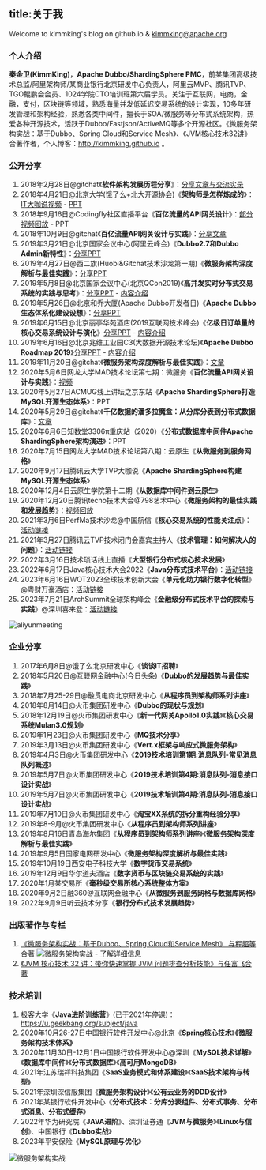 title:关于我
---
Welcome to kimmking's blog on github.io & kimmking@apache.org

### 个人介绍

**秦金卫(KimmKing)**，**Apache Dubbo/ShardingSphere PMC**，前某集团高级技术总监/阿里架构师/某商业银行北京研发中心负责人，阿里云MVP、腾讯TVP、TGO鲲鹏会会员、1024学院CTO培训班第六届学员。关注于互联网，电商，金融，支付，区块链等领域，熟悉海量并发低延迟交易系统的设计实现，10多年研发管理和架构经验，熟悉各类中间件，擅长于SOA/微服务等分布式系统架构，热爱各种开源技术，活跃于Dubbo/Fastjson/ActiveMQ等多个开源社区。《微服务架构实战：基于Dubbo、Spring Cloud和Service Mesh》、《JVM核心技术32讲》合著作者，个人博客：http://kimmking.github.io 。

### 公开分享

1. 2018年2月28日@gitchat《**软件架构发展历程分享**》：[分享文章与交流实录](https://gitbook.cn/gitchat/activity/5a795024b939c9068a20dd37)
2. 2018年4月21日@北京大学(饿了么+北大开源协会)《**架构师是怎样炼成的**》：[IT大咖说视频](http://www.itdks.com/dakalive/detail/11106) -  [PPT](http://www.itdks.com/meet/material/2072?fileId=18342)
3. 2018年9月16日@Codingfly社区直播平台《**百亿流量的API网关设计**》：[部分视频回放](http://1254184052.vod2.myqcloud.com/74496b1fvodgzp1254184052/be537d0f5285890781861216562/f0.mp4) - PPT
4. 2018年10月9日@gitchat《**百亿流量API网关设计与实践**》：[分享文章](https://gitbook.cn/gitchat/activity/5ba3c3946d2f7759a30b10d9)
5. 2019年3月21日@北京国家会议中心(阿里云峰会)《**Dubbo2.7和Dubbo Admin新特性**》：[分享PPT](/ppt/dubbo2.7.pdf)
6. 2019年4月27日@西二旗(Huobi&Gitchat技术沙龙第一期)《**微服务架构深度解析与最佳实践**》：[分享PPT](/ppt/微服务架构深度解析与最佳实践-秦金卫KimmKing.pdf)
7. 2019年5月8日@北京国家会议中心(北京QCon2019)《**高并发实时分布式交易系统的实践与思考**》：[分享PPT](/ppt/QCon2019_交易系统的实践与思考-秦金卫KimmKing.pdf) - [内容介绍](https://2019.qconbeijing.com/presentation/1671)
8. 2019年5月26日@北京和乔大厦(Apache Dubbo开发者日)《**Apache Dubbo生态体系化建设设想**》：[分享PPT](/ppt/ApacheDubbo生态体系化建设设想-秦金卫KimmKing.pdf)
9. 2019年6月15日@北京丽亭华苑酒店(2019互联网技术峰会)《**亿级日订单量的核心交易系统设计与演化**》[分享PPT](/ppt/亿级日订单量核心交易系统设计与演化.pdf) - [内容介绍](https://www.bagevent.com/event/5268319)
10. 2019年6月16日@北京兆维工业园C3(大数据开源技术论坛)《**Apache Dubbo Roadmap 2019**》[分享PPT](/ppt/DubboRoadmap2019-kk.pdf) - [内容介绍](<https://www.huodongxing.com/event/2495015864500>)
11. 2019年11月20日@gitchat《**微服务架构深度解析与最佳实践**》：[文章](https://gitbook.cn/new/gitchat/activity/5dcb0e43e8ca7c30c0114184)
12. 2020年5月6日网龙大学MAD技术论坛第七期：微服务《**百亿流量API网关设计与实践**》：[视频](https://lc-ebde3aa7eb.site.101.com/course/course/61b576b1-2bdf-4c3e-b52e-635e15ce2b22?sdp-app-id=2a245c98-d19c-4184-a364-6b239904b303&sdp-biz-type=24360dfb-6b51-4aff-b4a3-3ca110586779&lang=zh-CN&sdp-fp=462807a6ebeea04bc0236a0a39f02d93) 
13. 2020年5月27日ACMUG线上讲坛之京东站《**Apache ShardingSphere打造MySQL开源生态体系**》：PPT
14. 2020年5月29日@gitchat《**千亿数据的潘多拉魔盒：从分库分表到分布式数据库**》：[文章](https://gitbook.cn/new/gitchat/activity/5eb2e609edf3136c22fcffd2)
15. 2020年6月6日知数堂3306π重庆站（2020）《**分布式数据库中间件Apache ShardingSphere架构演进**》：PPT
16. 2020年7月15日网龙大学MAD技术论坛第八期：云原生《**从微服务到服务网格**》
17. 2020年9月17日腾讯云大学TVP大咖说《**Apache ShardingSphere构建MySQL开源生态体系**》
18. 2020年12月4日云原生学院第十二期《**从数据库中间件到云原生**》
19. 2020年12月20日腾讯techo技术大会@798艺术中心《**微服务架构的最佳实践和发展趋势**》：[视频回放](https://live.csdn.net/room/csdnlive17/BeqWudrf)
20. 2021年3月6日PerfMa技术沙龙@中国航信《**核心交易系统的性能关注点**》：[活动链接](https://club.perfma.com/article/2285338)
21. 2021年3月27日腾讯云TVP技术闭门会嘉宾主持人《**技术管理：如何解决人的问题**》：[活动链接](https://cloud.tencent.com/developer/article/1798094)
22. 2022年3月16日技术琐话线上直播《**大型银行分布式核心技术发展**》
23. 2022年6月17日Java核心技术大会2022《**Java分布式技术平台**》：[活动链接](#)
24. 2023年6月16日WOT2023全球技术创新大会《**单元化助力银行数字化转型**》@粤财万豪酒店：[活动链接](https://wot.51cto.com/act/wot2023/dev/page/guest?guest_id=1270)
25. 2023年7月21日ArchSummit全球架构峰会《**金融级分布式技术平台的探索与实践**》@深圳喜来登：[活动链接](https://archsummit.infoq.cn/2023/shenzhen/presentation/5327)

![aliyunmeeting](/images/02.jpg)

### 企业分享

1. 2017年6月8日@饿了么北京研发中心《**谈谈IT招聘**》
2. 2018年5月20日@互联网金融中心(今日头条)《**Dubbo的发展趋势与最佳实践**》
3. 2018年7月25-29日@融贯电商北京研发中心《**从程序员到架构师系列讲座**》
4. 2018年8月14日@火币集团研发中心《**Dubbo的现状与规划**》
5. 2018年12月19日@火币集团研发中心《**新一代网关Apollo1.0实践**》《**核心交易系统Mulan3.0规划**》
6. 2019年1月23日@火币集团研发中心《**MQ技术分享**》
7. 2019年3月13日@火币集团研发中心《**Vert.x框架与响应式微服务架构**》
8. 2019年4月3日@火币集团研发中心《**2019技术培训第1期:消息队列-常见消息队列概述**》
9. 2019年5月7日@火币集团研发中心《**2019技术培训第4期:消息队列-消息接口设计实战**》
10. 2019年5月7日@火币集团研发中心《**2019技术培训第4期:消息队列-消息接口设计实战**》
11. 2019年7月10日@火币集团研发中心《**淘宝XX系统的拆分重构经验分享**》
12. 2019年8-9月@火币集团研发中心《**从程序员到架构师系列讲座**》
13. 2019年8月16日青岛海尔集团《**从程序员到架构师系列讲座**》《**微服务架构深度解析与最佳实践**》
14. 2019年9月5日国家电网研发中心《**微服务架构深度解析与最佳实践**》
15. 2019年10月19日西安电子科技大学《**数字货币交易系统**》
16. 2019年12月9日华尔道夫酒店《**数字货币与区块链交易系统的实践**》
17. 2020年1月某交易所《**毫秒级交易所核心系统整体方案**》
18. 2020年9月2日融360@互联网金融中心《**从微服务到服务网格与数据库网格**》
19. 2022年9月9日听云技术分享《**银行分布式技术发展趋势**》

### 出版著作与专栏

1. [《微服务架构实战：基于Dubbo、Spring Cloud和Service Mesh》 与程超等合著](https://item.jd.com/12585284.html)
![微服务架构实战](/images/01.jpg) - [了解详细信息](https://msainaction.github.io/)
2. [《JVM 核心技术 32 讲：带你快速掌握 JVM 问题排查分析技能》与任富飞合著](https://gitbook.cn/gitchat/column/5de76cc38d374b7721a15cec)

### 技术培训

1. 极客大学《**Java进阶训练营**》(已于2021年停课)：https://u.geekbang.org/subject/java
2. 2020年10月26-27日中国银行软件开发中心@北京《**Spring核心技术**》**《微服务架构技术体系》**
3. 2020年11月30日-12月1日中国银行软件开发中心@深圳《**MySQL技术详解**》《**数据库中间件**》《**分布式数据库**》《**高可用MongoDB**》
4. 2021年江苏瑞祥科技集团《**SaaS业务模式和体系建设**》《**SaaS技术架构与转型**》
5. 2021年深圳深信服集团《**微服务架构设计**》《**公有云业务的DDD设计**》
6. 2021年某银行软件开发中心《**分布式技术：分库分表组件、分布式事务、分布式消息、分布式缓存**》
7. 2022年华为研究院《**JAVA进阶**》、深圳证券通《**JVM与微服务**》《**Linux与信创**》、中国银行《**Dubbo实战**》
8. 2023年平安保险《**MySQL原理与优化**》

![微服务架构实战](/images/JavaCourse.png) 